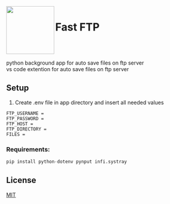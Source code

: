 <img align="left" src="https://raw.githubusercontent.com/tommaso-caputi/fast-ftp/dev-app/app/ftp.ico" width="128" height="128"/>

# Fast FTP

<br />
<br />
<br />
python background app for auto save files on ftp server<br />
vs code extention for auto save files on ftp server

## Setup
1. Create .env file in app directory and insert all needed values
```
FTP_USERNAME = 
FTP_PASSWORD = 
FTP_HOST = 
FTP_DIRECTORY = 
FILES = 
```
### Requirements:
```python
pip install python-dotenv pynput infi.systray
```

## License
[MIT](https://choosealicense.com/licenses/mit/)

